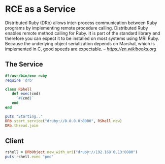 # RCE as a Service
Distributed Ruby (DRb) allows inter-process communication between Ruby programs by implementing remote procedure calling. Distributed Ruby enables remote method calling for Ruby. It is part of the standard library and therefore you can expect it to be installed on most systems using MRI Ruby. Because the underlying object serialization depends on Marshal, which is implemented in C, good speeds are expectable. *– https://en.wikibooks.org*

## The Service 
```ruby
#!/usr/bin/env ruby
require 'drb'

class RShell
   def exec(cmd)
     `#{cmd}`
   end
end

puts "Starting.."
DRb.start_service("druby://0.0.0.0:8080", RShell.new)
DRb.thread.join
```


## Client 

```ruby
rshell = DRbObject.new_with_uri("druby://192.168.0.13:8080")
puts rshell.exec "ped"
```
